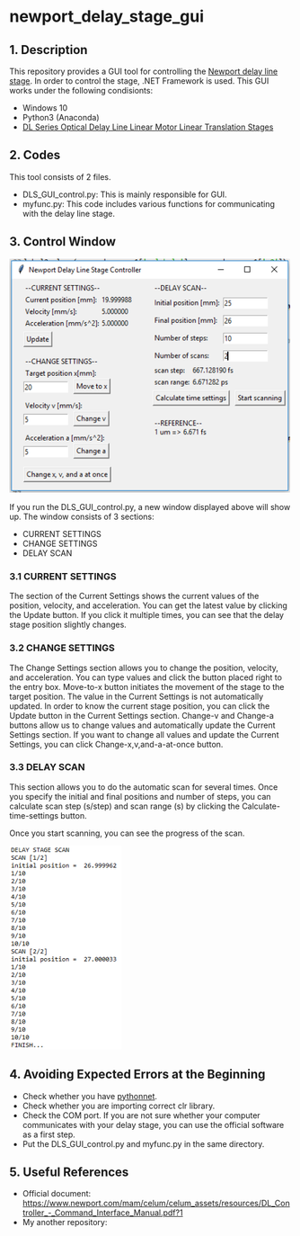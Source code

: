 # newport_delay_stage_gui
## 1. Description
This repository provides a GUI tool for controlling the [Newport delay line stage](https://www.newport.com/f/delay-line-stages). In order to control the stage, .NET Framework is used. This GUI works under the following condisionts:
- Windows 10
- Python3 (Anaconda)
- [DL Series Optical Delay Line Linear Motor Linear Translation Stages](https://www.newport.com/f/delay-line-stages)

## 2. Codes
This tool consists of 2 files. 
- DLS_GUI_control.py: This is mainly responsible for GUI.
- myfunc.py: This code includes various functions for communicating with the delay line stage.

## 3. Control Window
<img src="https://github.com/ksonod/newport_delay_stage_gui/blob/master/dls_gui.PNG" width="500px">  
  
If you run the DLS_GUI_control.py, a new window displayed above will show up. The window consists of 3 sections:
- CURRENT SETTINGS
- CHANGE SETTINGS
- DELAY SCAN

### 3.1 CURRENT SETTINGS
The section of the Current Settings shows the current values of the position, velocity, and acceleration. You can get the latest value by clicking the Update button. If you click it multiple times, you can see that the delay stage position slightly changes.

### 3.2 CHANGE SETTINGS
The Change Settings section allows you to change the position, velocity, and acceleration. You can type values and click the button placed right to the entry box. Move-to-x button initiates the movement of the stage to the target position. The value in the Current Settings is not automatically updated. In order to know the current stage position, you can click the Update button in the Current Settings section. Change-v and Change-a buttons allow us to change values and automatically update the Current Settings section. If you want to change all values and update the Current Settings, you can click Change-x,v,and-a-at-once button. 

### 3.3 DELAY SCAN
This section allows you to do the automatic scan for several times. Once you specify the initial and final positions and number of steps, you can calculate scan step (s/step) and scan range (s) by clicking the Calculate-time-settings button.  
  
Once you start scanning, you can see the progress of the scan.

<img src="https://github.com/ksonod/newport_delay_stage_gui/blob/master/dls_gui_2.PNG" width="200px">

## 4. Avoiding Expected Errors at the Beginning
- Check whether you have [pythonnet](https://pypi.org/project/pythonnet/).
- Check whether you are importing correct clr library.
- Check the COM port. If you are not sure whether your computer communicates with your delay stage, you can use the official software as a first step.
- Put the DLS_GUI_control.py and myfunc.py in the same directory.

## 5. Useful References
- Official document: https://www.newport.com/mam/celum/celum_assets/resources/DL_Controller_-_Command_Interface_Manual.pdf?1
- My another repository: 
